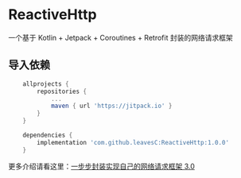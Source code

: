 # ReactiveHttp

一个基于 Kotlin + Jetpack + Coroutines + Retrofit 封装的网络请求框架

## 导入依赖

```groovy
	allprojects {
		repositories {
			...
			maven { url 'https://jitpack.io' }
		}
	}

	dependencies {
		implementation 'com.github.leavesC:ReactiveHttp:1.0.0'
	}
```

更多介绍请看这里：[一步步封装实现自己的网络请求框架 3.0](https://juejin.cn/post/6932650811642085389)
